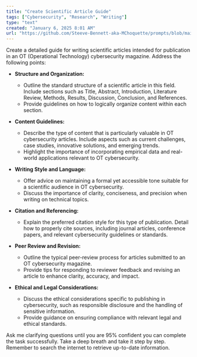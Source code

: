 ```yaml
---
title: "Create Scientific Article Guide"
tags: ["Cybersecurity", "Research", "Writing"]
type: "text"
created: "January 6, 2025 8:01 AM"
url: "https://github.com/Steeve-Bennett-aka-MChoquette/prompts/blob/main/create_scientific_article_guide.md"
---
```


Create a detailed guide for writing scientific articles intended for publication in an OT (Operational Technology) cybersecurity magazine. Address the following points:

- **Structure and Organization:**
  - Outline the standard structure of a scientific article in this field. Include sections such as Title, Abstract, Introduction, Literature Review, Methods, Results, Discussion, Conclusion, and References.
  - Provide guidelines on how to logically organize content within each section.

- **Content Guidelines:**
  - Describe the type of content that is particularly valuable in OT cybersecurity articles. Include aspects such as current challenges, case studies, innovative solutions, and emerging trends.
  - Highlight the importance of incorporating empirical data and real-world applications relevant to OT cybersecurity.

- **Writing Style and Language:**
  - Offer advice on maintaining a formal yet accessible tone suitable for a scientific audience in OT cybersecurity.
  - Discuss the importance of clarity, conciseness, and precision when writing on technical topics.

- **Citation and Referencing:**
  - Explain the preferred citation style for this type of publication. Detail how to properly cite sources, including journal articles, conference papers, and relevant cybersecurity guidelines or standards.

- **Peer Review and Revision:**
  - Outline the typical peer-review process for articles submitted to an OT cybersecurity magazine.
  - Provide tips for responding to reviewer feedback and revising an article to enhance clarity, accuracy, and impact.

- **Ethical and Legal Considerations:**
  - Discuss the ethical considerations specific to publishing in cybersecurity, such as responsible disclosure and the handling of sensitive information.
  - Provide guidance on ensuring compliance with relevant legal and ethical standards.

Ask me clarifying questions until you are 95% confident you can complete the task successfully. Take a deep breath and take it step by step. Remember to search the internet to retrieve up-to-date information.